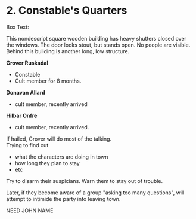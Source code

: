 # 2. Constable's Quarters

Box Text:

This nondescript square wooden building has heavy shutters closed over the
windows. The door looks stout, but stands open.  No people are visible.
Behind this building is another long, low structure.

**Grover Ruskadal**
  - Constable
  - Cult member for 8 months.

**Donavan Allard**
  - cult member, recently arrived

**Hilbar Onfre**
  - cult member, recently arrived.

If hailed, Grover will do most of the talking.  
Trying to find out 
  - what the characters are doing in town 
  - how long they plan to stay
  - etc

Try to disarm their suspicians.
Warn them to stay out of trouble.

Later, if they become aware of a group "asking too many questions", will
attempt to intimide the party into leaving town.

NEED JOHN NAME
